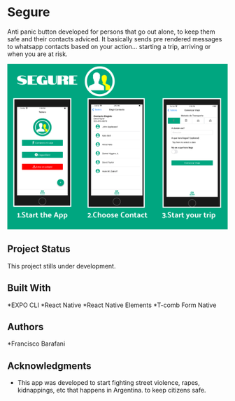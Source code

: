 # Segure

Anti panic button developed for persons that go out alone, to keep them safe and their contacts adviced. It basically sends
pre rendered messages to whatsapp contacts based on your action... starting a trip, arriving or when you are at risk. 

![alt text](https://github.com/FranciscoBarafani/Segure/blob/master/assets/SegureFlyer.png)


## Project Status

This project stills under development. 

## Built With

*EXPO CLI
*React Native
*React Native Elements
*T-comb Form Native

## Authors

*Francisco Barafani

## Acknowledgments

* This app was developed to start fighting street violence, rapes, kidnappings, etc that happens in Argentina.
to keep citizens safe.

